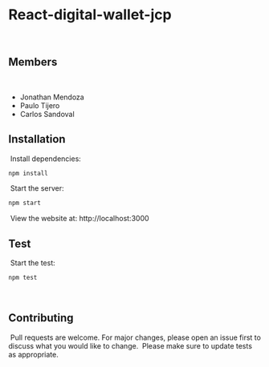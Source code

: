 # React-digital-wallet-jcp
​
## Members
​
- Jonathan Mendoza
- Paulo Tijero
- Carlos Sandoval
​
## Installation
​
Install dependencies:
​
```bash
npm install
```
​
Start the server:
​
```bash
npm start
```
​
View the website at: http://localhost:3000
​
## Test
​
Start the test:
​
```bash
npm test
```
​
## Contributing
​
Pull requests are welcome. For major changes, please open an issue first to discuss what you would like to change.
​
Please make sure to update tests as appropriate.

